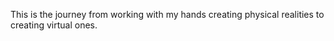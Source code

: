 This is the journey from working with my hands creating physical realities to creating virtual ones.